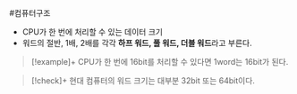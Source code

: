 #컴퓨터구조 

+ CPU가 한 번에 처리할 수 있는 데이터 크기
+ 워드의 절반, 1배, 2배를 각각 **하프 워드, 풀 워드, 더블 워드**라고 부른다.

> [!example]+ 
> CPU가 한 번에 16bit를 처리할 수 있다면 1word는 16bit가 된다.


> [!check]+ 
> 현대 컴퓨터의 워드 크기는 대부분 32bit 또는 64bit이다.

